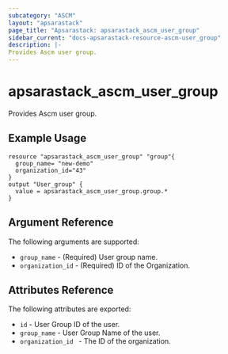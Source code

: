 ```yaml
---
subcategory: "ASCM"
layout: "apsarastack"
page_title: "Apsarastack: apsarastack_ascm_user_group"
sidebar_current: "docs-apsarastack-resource-ascm-user_group"
description: |-
Provides Ascm user group.
---
```


# apsarastack\_ascm_user_group

Provides Ascm user group.

## Example Usage

```
resource "apsarastack_ascm_user_group" "group"{
  group_name= "new-demo"
  organization_id="43"
}
output "User_group" {
  value = apsarastack_ascm_user_group.group.*
}
```
## Argument Reference

The following arguments are supported:

* `group_name` - (Required) User group name.
* `organization_id` - (Required) ID of the Organization.


## Attributes Reference

The following attributes are exported:

* `id` - User Group ID of the user.
* `group_name` - User Group Name of the user.
* `organization_id ` - The ID of the organization.